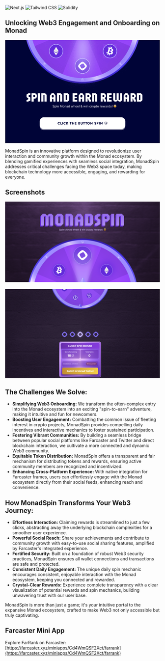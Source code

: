 ![Next.js](https://img.shields.io/badge/Next.js-black?style=for-the-badge&logo=next.js&logoColor=white) ![Tailwind CSS](https://img.shields.io/badge/Tailwind_CSS-38B2AC?style=for-the-badge&logo=tailwind-css&logoColor=white) ![Solidity](https://img.shields.io/badge/Solidity-363636?style=for-the-badge&logo=solidity&logoColor=white)

## Unlocking Web3 Engagement and Onboarding on Monad

![MonadSpin Banner](Banner/Banner.png)

MonadSpin is an innovative platform designed to revolutionize user interaction and community growth within the Monad ecosystem. By blending gamified experiences with seamless social integration, MonadSpin addresses critical challenges facing the Web3 space today, making blockchain technology more accessible, engaging, and rewarding for everyone.

## Screenshots

<div style="display: flex; flex-wrap: wrap; justify-content: center; gap: 20px; max-width: 800px; margin: 0 auto;">
  <div style="flex: 1 1 calc(50% - 20px); text-align: center; min-width: 300px;">
    <img src="Banner/image-1.png" alt="Screenshot 1" style="width:100%; height: auto; object-fit: contain;">
  </div>
  <div style="flex: 1 1 calc(50% - 20px); text-align: center; min-width: 300px;">
    <img src="Banner/image-2.png" alt="Screenshot 2" style="width:100%; height: auto; object-fit: contain;">
  </div>
</div>

## The Challenges We Solve:

*   **Simplifying Web3 Onboarding:** We transform the often-complex entry into the Monad ecosystem into an exciting "spin-to-earn" adventure, making it intuitive and fun for newcomers.
*   **Boosting User Engagement:** Combatting the common issue of fleeting interest in crypto projects, MonadSpin provides compelling daily incentives and interactive mechanics to foster sustained participation.
*   **Fostering Vibrant Communities:** By building a seamless bridge between popular social platforms like Farcaster and Twitter and direct blockchain interaction, we cultivate a more connected and dynamic Web3 community.
*   **Equitable Token Distribution:** MonadSpin offers a transparent and fair mechanism for distributing tokens and rewards, ensuring active community members are recognized and incentivized.
*   **Enhancing Cross-Platform Experience:** With native integration for Farcaster frames, users can effortlessly engage with the Monad ecosystem directly from their social feeds, enhancing reach and convenience.

## How MonadSpin Transforms Your Web3 Journey:

*   **Effortless Interaction:** Claiming rewards is streamlined to just a few clicks, abstracting away the underlying blockchain complexities for a smoother user experience.
*   **Powerful Social Reach:** Share your achievements and contribute to community growth with easy-to-use social sharing features, amplified by Farcaster's integrated experience.
*   **Fortified Security:** Built on a foundation of robust Web3 security practices, MonadSpin ensures all wallet connections and transactions are safe and protected.
*   **Consistent Daily Engagement:** The unique daily spin mechanic encourages consistent, enjoyable interaction with the Monad ecosystem, keeping you connected and rewarded.
*   **Crystal-Clear Rewards:** Experience complete transparency with a clear visualization of potential rewards and spin mechanics, building unwavering trust with our user base.

MonadSpin is more than just a game; it's your intuitive portal to the expansive Monad ecosystem, crafted to make Web3 not only accessible but truly captivating.

## Farcaster Mini App
Explore FarRank on Farcaster: [https://farcaster.xyz/miniapps/Cd4WmQSF2Xct/farrank](https://farcaster.xyz/miniapps/Cd4WmQSF2Xct/farrank)
